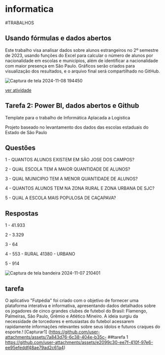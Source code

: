# informatica

#TRABALHOS

## Usando fórmulas e dados abertos

Este trabalho visa analisar dados sobre alunos estrangeiros no 2º semestre de 2023, usando funções do Excel para calcular o número de alunos por nacionalidade em escolas e municípios, além de identificar a nacionalidade com maior presença em São Paulo. Gráficos serão criados para visualização dos resultados, e o arquivo final será compartilhado no GitHub.

![Captura de tela 2024-11-08 194450](https://github.com/user-attachments/assets/8c712f62-41da-4cc3-9961-168c664a0160)

[ver atividade](https://github.com/user-attachments/files/17684819/trabalho.1.xlsx)


## Tarefa 2: Power BI, dados abertos e Github

Template para o trabalho de Informática Aplacada a Logistica 

Projeto baseado no levantamento dos dados das escolas estaduais do Estado de São Paulo

## Questões  
1 - QUANTOS ALUNOS EXISTEM EM SÃO JOSE DOS CAMPOS?

2 - QUAL ESCOLA TEM A MAIOR QUANTIDADE DE ALUNOS?

3 - QUAL MUNICIPIO TEM A MENOR QUANTIDADE DE ALUNOS?

4 - QUANTOS ALUNOS TEM NA ZONA RURAL E ZONA URBANA DE SJC?

5 - QUAL A ESCOLA MAIS POPULOSA DE CAÇAPAVA?

## Respostas
1 - 41.933

2 - 3.329

3 - 64

4 - 553 - RURAL
 41380 - URBANO
    
5 - 914     



 ![Captura de tela bandeira 2024-11-07 210401](https://github.com/user-attachments/assets/d22f1786-4349-4112-95de-5a087e529023)

## tarefa     
O aplicativo "Futpédia" foi criado com o objetivo de fornecer uma plataforma interativa e informativa, apresentando dados detalhados sobre os jogadores de cinco grandes clubes de futebol do Brasil: Flamengo, Palmeiras, São Paulo, Grêmio e Atlético Mineiro. A ideia surgiu da necessidade de torcedores e entusiastas do futebol acessarem rapidamente informações relevantes sobre seus ídolos e futuros craques do esporte.!
[Capturar1]
(https://github.com/user-attachments/assets/7a843d76-6c38-404e-b35c- 
##tarefa 1 https://github.com/user-attachments/assets/e2099c30-ee7f-410f-97e6-ee95efeddf48ae79ad2c61a4)


 

